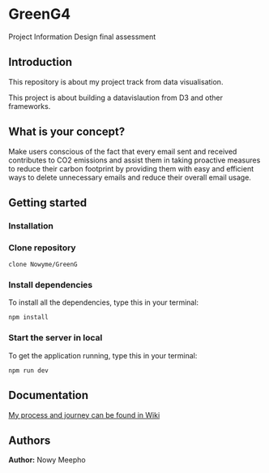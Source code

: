# GreenG4


Project Information Design final assessment 



## Introduction
This repository is about my project track from data visualisation. 

This project is about building a datavislaution from D3 and other frameworks. 

## What is your concept?
Make users conscious of the fact that every email sent and received contributes to CO2 emissions and assist them in taking proactive measures to reduce their carbon footprint by providing them with easy and efficient ways to delete unnecessary emails and reduce their overall email usage.

## Getting started 
### Installation

### Clone repository
```
clone Nowyme/GreenG
```


### Install dependencies
To install all the dependencies, type this in your terminal:

```
npm install
```


### Start the server in local
To get the application running, type this in your terminal:

```
npm run dev
```


## Documentation 
[ My process and journey can be found in Wiki ](https://docs.google.com/document/d/1i0n9twkrU-Z-WGwsx_ySUMuaM-mysNIHxu30MTpIN48/edit?usp=sharing)


## Authors 
**Author:** Nowy Meepho
